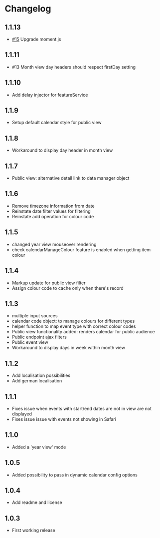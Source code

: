 # Changelog

## 1.1.13

* [#15](https://github.com/pixl8/preside-ext-calendar-view/issues/15) Upgrade moment.js

## 1.1.11
* #13 Month view day headers should respect firstDay setting

## 1.1.10
* Add delay injector for featureService

## 1.1.9
* Setup default calendar style for public view

## 1.1.8
* Workaround to display day header in month view

## 1.1.7
* Public view: alternative detail link to data manager object

## 1.1.6
* Remove timezone information from date
* Reinstate date filter values for filtering
* Reinstate add operation for colour code

## 1.1.5
 * changed year view mouseover rendering
 * check calendarManageColour feature is enabled when getting item colour

## 1.1.4
 * Markup update for public view filter
 * Assign colour code to cache only when there's record

## 1.1.3
* multiple input sources
* calendar code object: to manage colours for different types
* helper function to map event type with correct colour codes
* Public view functionality added: renders calendar for public audience
* Public endpoint ajax filters
* Public event view
* Workaround to display days in week within month view

## 1.1.2

* Add localisation possibilities
* Add german localisation

## 1.1.1

* Fixes issue when events with start/end dates are not in view are not displayed
* Fixes issue issue with events not showing in Safari

## 1.1.0

* Added a 'year view' mode

## 1.0.5

* Added possibility to pass in dynamic calendar config options

## 1.0.4

* Add readme and license

## 1.0.3

* First working release
